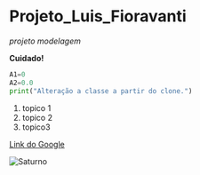 # Projeto_Luis_Fioravanti

*projeto modelagem*

**Cuidado!**

```python
A1=0
A2=0.0
print("Alteração a classe a partir do clone.")
```

1. topico 1
2. topico 2
3. topico3
   
   
[Link do Google](https://www.google.com)

![Saturno](https://revistapesquisa.fapesp.br/wp-content/uploads/2019/11/285_miniatura9.jpg)
